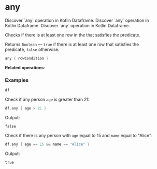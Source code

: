 # any


<web-summary>
Discover `any` operation in Kotlin Dataframe.
</web-summary>

<card-summary>
Discover `any` operation in Kotlin Dataframe.
</card-summary>

<link-summary>
Discover `any` operation in Kotlin Dataframe.
</link-summary>

<!---IMPORT org.jetbrains.kotlinx.dataframe.samples.api.utils.AnySamples-->

Checks if there is at least one row in the [](DataFrame.md) that satisfies the predicate.

Returns `Boolean` — `true` if there is at least one row that satisfies the predicate, `false` otherwise.

```kotlin
any { rowCondition }
```

**Related operations**: [](all.md)

### Examples

<!---FUN notebook_test_any_3-->

```kotlin
df
```

<!---END-->

<inline-frame src="./resources/notebook_test_any_3.html" width="100%" height="500px"></inline-frame>

<!---FUN notebook_test_any_4-->

Check if any person `age` is greater than 21:

```kotlin
df.any { age > 21 }
```

<!---END-->

Output:
```text
false
```

Check if there is any person with `age` equal to 15 and `name` equal to "Alice":

<!---FUN notebook_test_any_5-->

```kotlin
df.any { age == 15 && name == "Alice" }
```

<!---END-->

Output:
```text
true
```
